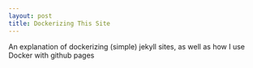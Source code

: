 ```yaml
---
layout: post
title: Dockerizing This Site
---
```


An explanation of dockerizing (simple) jekyll sites, as well as how I use Docker with github pages
